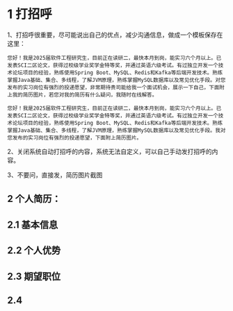 # 1 打招呼

1、打招呼很重要，尽可能说出自己的优点，减少沟通信息，做成一个模板保存在这里：

```
您好！我是2025届软件工程研究生，目前正在读研二，最快本月到岗，能实习六个月以上。已发表SCI二区论文，获得过校级学业奖学金特等奖，并通过英语六级考试。有过独立开发一个技术论坛项目的经验，熟练使用Spring Boot、MySQL、Redis和Kafka等后端开发技术。熟练掌握Java基础、集合、多线程，了解JVM原理，熟练掌握MySQL数据库以及常见优化手段。对您发布的实习岗位有强烈的投递愿望，非常期待贵司能给我一个面试机会，展示一下自己，下面附上我的简历图片，若您对我的简历有什么疑问，我随时在线解答。
```

```
您好！我是2025届软件工程研究生，目前正在读研二，最快本月到岗，能实习六个月以上。已发表SCI二区论文，获得过校级学业奖学金特等奖，并通过英语六级考试。有过独立开发一个技术论坛项目的经验，熟练使用Spring Boot、MySQL、Redis和Kafka等后端开发技术。熟练掌握Java基础、集合、多线程，了解JVM原理，熟练掌握MySQL数据库以及常见优化手段。我对您发布的实习岗位有强烈的投递愿望，下面附上简历图片。
```

2、关闭系统自动打招呼的内容，系统无法自定义，可以自己手动发打招呼的内容。

3、不要问，直接发，简历图片截图



## 2 个人简历：

##   2.1 基本信息

##   2.2 个人优势

##   2.3 期望职位

##   2.4 